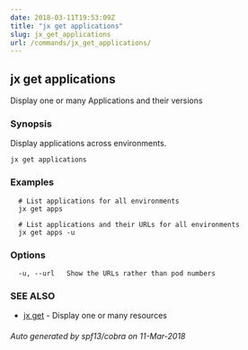```yaml
---
date: 2018-03-11T19:53:09Z
title: "jx get applications"
slug: jx_get_applications
url: /commands/jx_get_applications/
---
```

## jx get applications

Display one or many Applications and their versions

### Synopsis


Display applications across environments.

```
jx get applications
```

### Examples

```
  # List applications for all environments
  jx get apps
  
  # List applications and their URLs for all environments
  jx get apps -u
```

### Options

```
  -u, --url   Show the URLs rather than pod numbers
```

### SEE ALSO
* [jx get](/commands/jx_get/)	 - Display one or many resources

###### Auto generated by spf13/cobra on 11-Mar-2018
